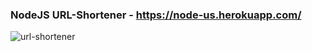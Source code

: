 ### NodeJS URL-Shortener - https://node-us.herokuapp.com/

![url-shortener](https://raw.githubusercontent.com/minhajkk/nodejs-url-shortener/master/screenshot.png)
